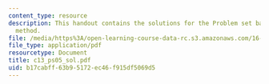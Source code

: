 ```yaml
---
content_type: resource
description: This handout contains the solutions for the Problem set based on iteration
  method.
file: /media/https%3A/open-learning-course-data-rc.s3.amazonaws.com/16-01-unified-engineering-i-ii-iii-iv-fall-2005-spring-2006/b17cabff63b95172ec46f915df5069d5_c13_ps05_sol.pdf
file_type: application/pdf
resourcetype: Document
title: c13_ps05_sol.pdf
uid: b17cabff-63b9-5172-ec46-f915df5069d5
---
```

